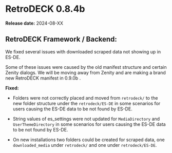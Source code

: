 # RetroDECK 0.8.4b

**Release date:** 2024-08-XX



##  RetroDECK Framework / Backend:

We fixed several issues with downloaded scraped data not showing up in ES-DE.

Some of these issues were caused by the old manifest structure and certain Zenity dialogs. We will be moving away from Zenity and are making a brand new RetroDECK manifest in 0.9.0b .


**Fixed:**

- Folders were not correctly placed and moved from `retrodeck/` to the new folder structure under the `retrodeck/ES-DE` in some scenarios for users causing the ES-DE data to be not found by ES-DE.

- String values of es_settings were not updated for `MediaDirectory` and `UserThemeDirectory` in some scenarios for users causing the ES-DE data to be not found by ES-DE.

- On new installations two folders could be created for scraped data, one `downloaded_media` under `retrodeck/` and one under `retrodeck/ES-DE`.
